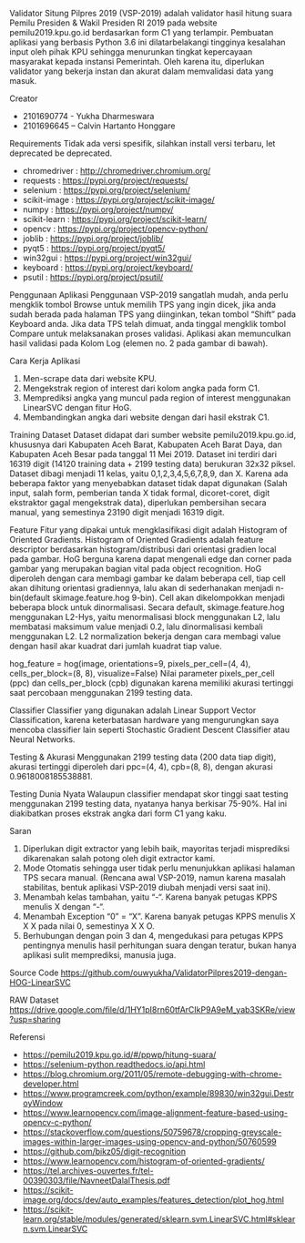 Validator Situng Pilpres 2019 (VSP-2019)
adalah validator hasil hitung suara Pemilu Presiden & Wakil Presiden RI 2019 pada website pemilu2019.kpu.go.id berdasarkan form C1 yang terlampir. Pembuatan aplikasi yang berbasis Python 3.6 ini dilatarbelakangi tingginya kesalahan input oleh pihak KPU sehingga menurunkan tingkat kepercayaan masyarakat kepada instansi Pemerintah. Oleh karena itu, diperlukan validator yang bekerja instan dan akurat dalam memvalidasi data yang masuk.

Creator
- 2101690774 - Yukha Dharmeswara
- 2101696645 – Calvin Hartanto Honggare

Requirements
Tidak ada versi spesifik, silahkan install versi terbaru, let deprecated be deprecated.
- chromedriver : http://chromedriver.chromium.org/
- requests : https://pypi.org/project/requests/
- selenium : https://pypi.org/project/selenium/
- scikit-image : https://pypi.org/project/scikit-image/
- numpy : https://pypi.org/project/numpy/
- scikit-learn : https://pypi.org/project/scikit-learn/
- opencv : https://pypi.org/project/opencv-python/
- joblib : https://pypi.org/project/joblib/
- pyqt5 : https://pypi.org/project/pyqt5/
- win32gui : https://pypi.org/project/win32gui/
- keyboard : https://pypi.org/project/keyboard/
- psutil : https://pypi.org/project/psutil/

Penggunaan Aplikasi
Penggunaan VSP-2019 sangatlah mudah, anda perlu mengklik tombol Browse untuk memilih TPS yang ingin dicek, jika anda sudah berada pada halaman TPS yang diinginkan, tekan tombol “Shift” pada Keyboard anda. Jika data TPS telah dimuat, anda tinggal mengklik tombol Compare untuk melaksanakan proses validasi. Aplikasi akan memunculkan hasil validasi pada Kolom Log (elemen no. 2 pada gambar di bawah).

Cara Kerja Aplikasi
1. Men-scrape data dari website KPU.
2. Mengekstrak region of interest dari kolom angka pada form C1. 
3. Memprediksi angka yang muncul pada region of interest menggunakan LinearSVC dengan fitur HoG.
4. Membandingkan angka dari website dengan dari hasil ekstrak C1.

Training
Dataset
Dataset didapat dari sumber website pemilu2019.kpu.go.id, khususnya dari Kabupaten Aceh Barat, Kabupaten Aceh Barat Daya, dan Kabupaten Aceh Besar pada tanggal 11 Mei 2019. Dataset ini terdiri dari 16319 digit (14120 training data + 2199 testing data) berukuran 32x32 piksel.  Dataset dibagi menjadi 11 kelas, yaitu 0,1,2,3,4,5,6,7,8,9, dan X. Karena ada beberapa faktor yang menyebabkan dataset tidak dapat digunakan (Salah input, salah form, pemberian tanda X tidak formal, dicoret-coret, digit ekstraktor gagal mengekstrak data), diperlukan pembersihan secara manual, yang semestinya 23190 digit menjadi 16319 digit.

Feature
Fitur yang dipakai untuk mengklasifikasi digit adalah Histogram of Oriented Gradients. Histogram of Oriented Gradients adalah feature descriptor berdasarkan histogram/distribusi dari orientasi gradien local pada gambar. HoG berguna karena dapat mengenali edge dan corner pada gambar yang merupakan bagian vital pada object recognition. HoG diperoleh dengan cara membagi gambar ke dalam beberapa cell, tiap cell akan dihitung orientasi gradiennya, lalu akan di sederhanakan menjadi n-bin(default skimage.feature.hog 9-bin).
Cell akan dikelompokkan menjadi beberapa block untuk dinormalisasi. Secara default, skimage.feature.hog menggunakan L2-Hys, yaitu menormalisasi block menggunakan L2, lalu membatasi maksimum value menjadi 0.2, lalu dinormalisasi kembali menggunakan L2. L2 normalization bekerja dengan cara membagi value dengan hasil akar kuadrat dari jumlah kuadrat tiap value.

hog_feature = hog(image, orientations=9, pixels_per_cell=(4, 4), cells_per_block=(8, 8), visualize=False)
Nilai parameter pixels_per_cell (ppc) dan cells_per_block (cpb) digunakan karena memiliki akurasi tertinggi saat percobaan menggunakan 2199 testing data.

Classifier
Classifier yang digunakan adalah Linear Support Vector Classification, karena keterbatasan hardware yang mengurungkan saya mencoba classifier lain seperti Stochastic Gradient Descent Classifier atau Neural Networks.

Testing & Akurasi
Menggunakan 2199 testing data (200 data tiap digit), akurasi tertinggi diperoleh dari ppc=(4, 4), cpb=(8, 8), dengan akurasi 0.9618008185538881.

Testing Dunia Nyata
Walaupun classifier mendapat skor tinggi saat testing menggunakan 2199 testing data, nyatanya hanya berkisar 75-90%. Hal ini diakibatkan proses ekstrak angka dari form C1 yang kaku.

Saran
1. Diperlukan digit extractor yang lebih baik, mayoritas terjadi misprediksi dikarenakan salah potong oleh digit extractor kami.
2. Mode Otomatis sehingga user tidak perlu menunjukkan aplikasi halaman TPS secara manual. (Rencana awal VSP-2019, namun karena masalah stabilitas, bentuk aplikasi VSP-2019 diubah menjadi versi saat ini).
3. Menambah kelas tambahan, yaitu “-“. Karena banyak petugas KPPS menulis X dengan “-“.
4. Menambah Exception “0” = “X”. Karena banyak petugas KPPS menulis X X X pada nilai 0, semestinya X X O.
5. Berhubungan dengan poin 3 dan 4, mengedukasi para petugas KPPS pentingnya menulis hasil perhitungan suara dengan teratur, bukan hanya aplikasi sulit memprediksi, manusia juga.

Source Code
https://github.com/ouwyukha/ValidatorPilpres2019-dengan-HOG-LinearSVC

RAW Dataset
https://drive.google.com/file/d/1HY1pI8rn60tfArCIkP9A9eM_yab3SKRe/view?usp=sharing

Referensi
- https://pemilu2019.kpu.go.id/#/ppwp/hitung-suara/
- https://selenium-python.readthedocs.io/api.html
- https://blog.chromium.org/2011/05/remote-debugging-with-chrome-developer.html
- https://www.programcreek.com/python/example/89830/win32gui.DestroyWindow
- https://www.learnopencv.com/image-alignment-feature-based-using-opencv-c-python/
- https://stackoverflow.com/questions/50759678/cropping-greyscale-images-within-larger-images-using-opencv-and-python/50760599
- https://github.com/bikz05/digit-recognition
- https://www.learnopencv.com/histogram-of-oriented-gradients/
- https://tel.archives-ouvertes.fr/tel-00390303/file/NavneetDalalThesis.pdf
- https://scikit-image.org/docs/dev/auto_examples/features_detection/plot_hog.html
- https://scikit-learn.org/stable/modules/generated/sklearn.svm.LinearSVC.html#sklearn.svm.LinearSVC
